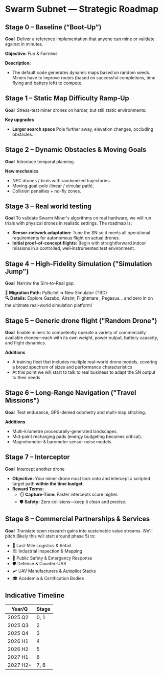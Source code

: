 # Swarm Subnet — Strategic Roadmap

## Stage 0 – Baseline (“Boot-Up”)
**Goal** Deliver a reference implementation that anyone can mine or validate against in minutes.

**Objective:** Fun & Fairness  

**Description:**  
- The default code generates dynamic maps based on random seeds. Miners have to improve routes (based on successful completions, time flying and battery left) to compete.

## Stage 1 – Static Map Difficulty Ramp-Up
**Goal** Stress-test miner drones on harder, but still static environments.

**Key upgrades**  
- **Larger search space** Pole further away, elevation changes, occluding obstacles. 

## Stage 2 – Dynamic Obstacles & Moving Goals
**Goal** Introduce temporal planning.

**New mechanics**  
- NPC drones / birds with randomized trajectories.  
- Moving goal-pole (linear / circular path).  
- Collision penalties + no-fly zones.

## Stage 3 – Real world testing
**Goal** To validate Swarm Miner's algorithms on real hardware, we will run trials with physical drones in realistic settings. The roadmap is:

- **Sensor‑network adaptation:** Tune the SN so it meets all operational requirements for autonomous flight on actual drones.
- **Initial proof‑of‑concept flights:** Begin with straightforward indoor missions in a controlled, well‑instrumented test environment.

## Stage 4 – High-Fidelity Simulation ("Simulation Jump")
**Goal** Narrow the Sim-to-Real gap.

**🚀 Migration Path:** PyBullet ➜ New Simulator (TBD)  
**🔍 Details:** Explore Gazebo, Airsim, Flightmare , Pegasus… and zero in on the ultimate real-world simulation platform!  

## Stage 5 – Generic drone flight ("Random Drone")
**Goal** Enable miners to competently operate a variety of commercially available drones—each with its own weight, power output, battery capacity, and flight dynamics.

**Additions**  
- A training fleet that includes multiple real-world drone models, covering a broad spectrum of sizes and performance characteristics
- At this point we will start to talk to real business to adapt the SN output to their needs  

## Stage 6 – Long-Range Navigation ("Travel Missions")
**Goal** Test endurance, GPS-denied odometry and multi-map stitching.

**Additions**  
- Multi-kilometre procedurally-generated landscapes.  
- Mid-point recharging pads (energy budgeting becomes critical).  
- Magnetometer & barometer sensor noise models.

## Stage 7 – Interceptor
**Goal** Intercept another drone 

- **Objective:** Your miner drone must lock onto and intercept a scripted target path **within the time budget**.  
- **Reward Terms:**  
  - ⏱️ **Capture-Time:** Faster intercepts score higher.  
  - 🛡️ **Safety:** Zero collisions—keep it clean and precise.  


## Stage 8 – Commercial Partnerships & Services
**Goal** Translate open research gains into sustainable value streams. We'll pitch (likely this will start around phase 5) to:

- 🚚 Last-Mile Logistics & Retail  
- 🏗 Industrial Inspection & Mapping  
- 🚒 Public Safety & Emergency Response  
- 🛡 Defense & Counter-UAS  
- 🛩 UAV Manufacturers & Autopilot Stacks  
- 🎓 Academia & Certification Bodies  


## Indicative Timeline
| Year/Q   | Stage            |
|----------|------------------|
| 2025 Q2  | 0, 1             |
| 2025 Q3  | 2                |
| 2025 Q4  | 3                |
| 2026 H1  | 4                |
| 2026 H2  | 5                |
| 2027 H1  | 6                |
| 2027 H2+ | 7, 8                |

